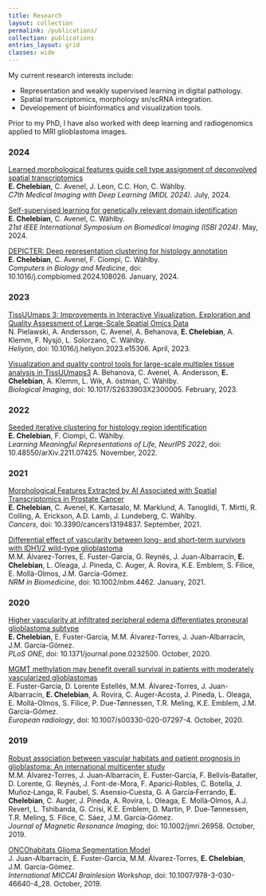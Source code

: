 ```yaml
---
title: Research
layout: collection
permalink: /publications/
collection: publications
entries_layout: grid
classes: wide
---
```


My current research interests include:

-	Representation and weakly supervised learning in digital pathology. 
-	Spatial transcriptomics, morphology sn/scRNA integration. 
-	Developement of bioinformatics and visualization tools.

Prior to my PhD, I have also worked with deep learning and radiogenomics applied to MRI glioblastoma images.

### 2024

[Learned morphological features guide cell type assignment of deconvolved spatial transcriptomics](https://openreview.net/forum?id=QfYXJUmIit)<br>
**E. Chelebian**, C. Avenel, J. Leon, C.C. Hon, C. W&auml;hlby. <br>
*C7th Medical Imaging with Deep Learning (MIDL 2024)*. July, 2024.

[Self-supervised learning for genetically relevant domain identification]()<br>
**E. Chelebian**, C. Avenel, C. W&auml;hlby. <br>
*21st IEEE International Symposium on Biomedical Imaging (ISBI 2024)*. May, 2024.

[DEPICTER: Deep representation clustering for histology annotation](https://doi.org/10.1016/j.compbiomed.2024.108026)<br>
**E. Chelebian**, C. Avenel, F. Ciompi, C. W&auml;hlby. <br>
*Computers in Biology and Medicine*, doi: 10.1016/j.compbiomed.2024.108026. January, 2024.

### 2023

[TissUUmaps 3: Improvements in Interactive Visualization, Exploration and Quality Assessment of Large-Scale Spatial Omics Data](https://doi.org/10.1016/j.heliyon.2023.e15306)<br>
N. Pielawski, A. Andersson, C. Avenel, A. Behanova, **E. Chelebian**, A. Klemm, F. Nysj&ouml;, L. Solorzano, C. W&auml;hlby. <br>
*Heliyon*, doi: 10.1016/j.heliyon.2023.e15306. April, 2023.


[Visualization and quality control tools for large-scale multiplex tissue analysis in TissUUmaps3](https://doi.org/10.1017/S2633903X23000053)
A. Behanova, C. Avenel, A. Andersson, **E. Chelebian**, A. Klemm, L. Wik, A. &ouml;stman,  C. W&auml;hlby. <br>
*Biological Imaging*, doi: 10.1017/S2633903X2300005. February, 2023.


### 2022

[Seeded iterative clustering for histology region identification](https://doi.org/10.48550/arXiv.2211.07425)<br>
**E. Chelebian**, F. Ciompi, C. W&auml;hlby. <br>
*Learning Meaningful Representations of Life, NeurIPS 2022*, doi: 10.48550/arXiv.2211.07425. November, 2022.

### 2021

[Morphological Features Extracted by AI Associated with Spatial Transcriptomics in Prostate Cancer](https://doi.org/10.3390/cancers13194837)<br>
**E. Chelebian**, C. Avenel, K. Kartasalo, M. Marklund, A. Tanoglidi, T. Mirtti, R. Colling, A. Erickson, A.D. Lamb, J. Lundeberg, C. W&auml;hlby. <br>
*Cancers*, doi: 10.3390/cancers13194837. September, 2021.

[Differential effect of vascularity between long- and short-term survivors with IDH1/2 wild-type glioblastoma](https://doi.org/10.1002/nbm.4462)<br>
M.M. Álvarez-Torres, E. Fuster-García, G. Reynés, J. Juan-Albarracín, **E. Chelebian**, L. Oleaga, J. Pineda, C. Auger, A. Rovira, K.E. Emblem, S. Filice, E. Mollà-Olmos, J.M. García-Gómez. <br>
*NRM in Biomedicine*, doi: 10.1002/nbm.4462. January, 2021.

### 2020

[Higher vascularity at infiltrated peripheral edema differentiates proneural glioblastoma subtype](https://doi.org/10.1371/journal.pone.0232500)<br>
**E. Chelebian**, E. Fuster-Garcia, M.M. Álvarez-Torres, J. Juan-Albarracín, J.M. García-Gómez. <br>
*PLoS ONE*, doi: 10.1371/journal.pone.0232500. October, 2020.

[MGMT methylation may benefit overall survival in patients with moderately vascularized glioblastomas](https://doi.org/10.1007/s00330-020-07297-4)<br>
E. Fuster-Garcia, D. Lorente Estellés, M.M. Álvarez-Torres, J. Juan-Albarracín, **E. Chelebian**, A. Rovira, C. Auger-Acosta, J. Pineda, L. Oleaga, E. Mollá-Olmos, S. Filice, P. Due-Tønnessen, T.R. Meling, K.E. Emblem, J.M. García-Gómez. <br>
*European radiology*, doi: 10.1007/s00330-020-07297-4. October, 2020.

### 2019

[Robust association between vascular habitats and patient prognosis in glioblastoma: An international multicenter study](https://doi.org/10.1002/jmri.26958)<br>
M.M. Álvarez‐Torres, J. Juan‐Albarracín, E. Fuster‐Garcia, F. Bellvís‐Bataller, D. Lorente, G. Reynés, J. Font-de-Mora, F. Aparici‐Robles, C. Botella, J. Muñoz‐Langa, R. Faubel, S. Asensio‐Cuesta, G. A García‐Ferrando, **E. Chelebian**, C. Auger, J. Pineda, A. Rovira, L. Oleaga, E. Mollà‐Olmos, A.J. Revert, L. Tshibanda, G. Crisi, K.E. Emblem, D. Martin, P. Due‐Tønnessen, T.R. Meling, S. Filice, C. Sáez, J.M. García‐Gómez. <br>
*Journal of Magnetic Resonance Imaging*, doi: 10.1002/jmri.26958. October, 2019.

[ONCOhabitats Glioma Segmentation Model](https://doi.org/10.1007/978-3-030-46640-4_28)<br>
J. Juan-Albarracín, E. Fuster-Garcia, M.M. Álvarez-Torres, **E. Chelebian**, J.M. García-Gómez. <br>
*International MICCAI Brainlesion Workshop*, doi: 10.1007/978-3-030-46640-4_28. October, 2019.
